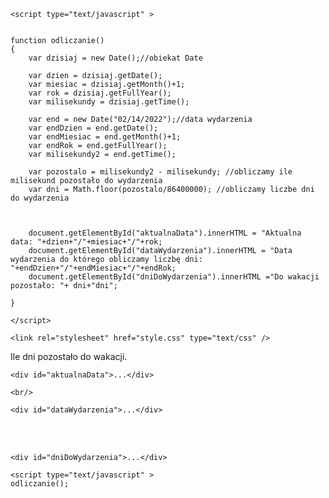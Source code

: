  <!DOCTYPE HTML>
<html lang="pl">
<head>
	<meta charset="utf-8" />
	<title>Odliczanie dni do wakacji???</title>
	
	<script type="text/javascript" >

	
	function odliczanie()
	{
		var dzisiaj = new Date();//obiekat Date 
		
		var dzien = dzisiaj.getDate();
		var miesiac = dzisiaj.getMonth()+1;
		var rok = dzisiaj.getFullYear();
		var milisekundy = dzisiaj.getTime();
		
		var end = new Date("02/14/2022");//data wydarzenia
		var endDzien = end.getDate();
		var endMiesiac = end.getMonth()+1;
		var endRok = end.getFullYear();
		var milisekundy2 = end.getTime();
		
		var pozostalo = milisekundy2 - milisekundy; //obliczamy ile milisekund pozostało do wydarzenia
		var dni = Math.floor(pozostalo/86400000); //obliczamy liczbe dni do wydarzenia
		
	
		
		document.getElementById("aktualnaData").innerHTML = "Aktualna data: "+dzien+"/"+miesiac+"/"+rok; 
		document.getElementById("dataWydarzenia").innerHTML = "Data wydarzenia do którego obliczamy liczbę dni: "+endDzien+"/"+endMiesiac+"/"+endRok;
		document.getElementById("dniDoWydarzenia").innerHTML ="Do wakacji pozostało: "+ dni+"dni";
		 
	}
	
	</script>

	<link rel="stylesheet" href="style.css" type="text/css" />
	
</head>
<body>

<div id="container">
<div id="topBar">
Ile dni pozostało do wakacji.</div>
	
	<div id="aktualnaData">...</div> 

	<br/>
	
	<div id="dataWydarzenia">...</div>
<br/>
<br/>	
	
	<div id="dniDoWydarzenia">...</div> 
	
	<script type="text/javascript" >
	odliczanie();
</script>
<div id="footer">

</div>
</div>
</body>
</html>
